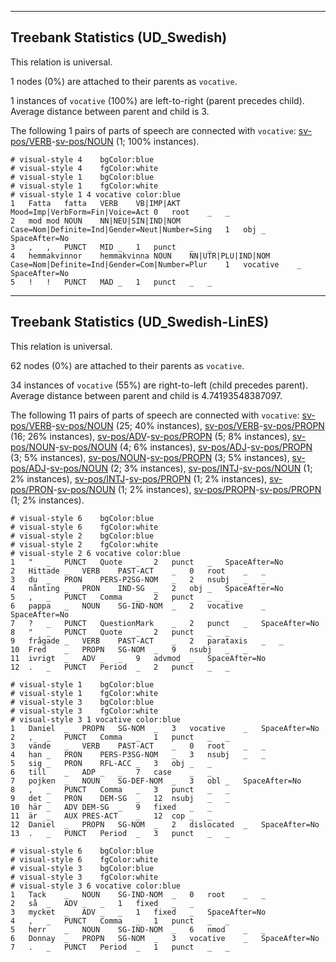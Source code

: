 

--------------------------------------------------------------------------------

## Treebank Statistics (UD_Swedish)

This relation is universal.

1 nodes (0%) are attached to their parents as `vocative`.

1 instances of `vocative` (100%) are left-to-right (parent precedes child).
Average distance between parent and child is 3.

The following 1 pairs of parts of speech are connected with `vocative`: [sv-pos/VERB]()-[sv-pos/NOUN]() (1; 100% instances).


~~~ conllu
# visual-style 4	bgColor:blue
# visual-style 4	fgColor:white
# visual-style 1	bgColor:blue
# visual-style 1	fgColor:white
# visual-style 1 4 vocative	color:blue
1	Fatta	fatta	VERB	VB|IMP|AKT	Mood=Imp|VerbForm=Fin|Voice=Act	0	root	_	_
2	mod	mod	NOUN	NN|NEU|SIN|IND|NOM	Case=Nom|Definite=Ind|Gender=Neut|Number=Sing	1	obj	_	SpaceAfter=No
3	,	,	PUNCT	MID	_	1	punct	_	_
4	hemmakvinnor	hemmakvinna	NOUN	NN|UTR|PLU|IND|NOM	Case=Nom|Definite=Ind|Gender=Com|Number=Plur	1	vocative	_	SpaceAfter=No
5	!	!	PUNCT	MAD	_	1	punct	_	_

~~~




--------------------------------------------------------------------------------

## Treebank Statistics (UD_Swedish-LinES)

This relation is universal.

62 nodes (0%) are attached to their parents as `vocative`.

34 instances of `vocative` (55%) are right-to-left (child precedes parent).
Average distance between parent and child is 4.74193548387097.

The following 11 pairs of parts of speech are connected with `vocative`: [sv-pos/VERB]()-[sv-pos/NOUN]() (25; 40% instances), [sv-pos/VERB]()-[sv-pos/PROPN]() (16; 26% instances), [sv-pos/ADV]()-[sv-pos/PROPN]() (5; 8% instances), [sv-pos/NOUN]()-[sv-pos/NOUN]() (4; 6% instances), [sv-pos/ADJ]()-[sv-pos/PROPN]() (3; 5% instances), [sv-pos/NOUN]()-[sv-pos/PROPN]() (3; 5% instances), [sv-pos/ADJ]()-[sv-pos/NOUN]() (2; 3% instances), [sv-pos/INTJ]()-[sv-pos/NOUN]() (1; 2% instances), [sv-pos/INTJ]()-[sv-pos/PROPN]() (1; 2% instances), [sv-pos/PRON]()-[sv-pos/NOUN]() (1; 2% instances), [sv-pos/PROPN]()-[sv-pos/PROPN]() (1; 2% instances).


~~~ conllu
# visual-style 6	bgColor:blue
# visual-style 6	fgColor:white
# visual-style 2	bgColor:blue
# visual-style 2	fgColor:white
# visual-style 2 6 vocative	color:blue
1	"	_	PUNCT	Quote	_	2	punct	_	SpaceAfter=No
2	Hittade	_	VERB	PAST-ACT	_	0	root	_	_
3	du	_	PRON	PERS-P2SG-NOM	_	2	nsubj	_	_
4	nånting	_	PRON	IND-SG	_	2	obj	_	SpaceAfter=No
5	,	_	PUNCT	Comma	_	2	punct	_	_
6	pappa	_	NOUN	SG-IND-NOM	_	2	vocative	_	SpaceAfter=No
7	?	_	PUNCT	QuestionMark	_	2	punct	_	SpaceAfter=No
8	"	_	PUNCT	Quote	_	2	punct	_	_
9	frågade	_	VERB	PAST-ACT	_	2	parataxis	_	_
10	Fred	_	PROPN	SG-NOM	_	9	nsubj	_	_
11	ivrigt	_	ADV	_	_	9	advmod	_	SpaceAfter=No
12	.	_	PUNCT	Period	_	2	punct	_	_

~~~


~~~ conllu
# visual-style 1	bgColor:blue
# visual-style 1	fgColor:white
# visual-style 3	bgColor:blue
# visual-style 3	fgColor:white
# visual-style 3 1 vocative	color:blue
1	Daniel	_	PROPN	SG-NOM	_	3	vocative	_	SpaceAfter=No
2	,	_	PUNCT	Comma	_	1	punct	_	_
3	vände	_	VERB	PAST-ACT	_	0	root	_	_
4	han	_	PRON	PERS-P3SG-NOM	_	3	nsubj	_	_
5	sig	_	PRON	RFL-ACC	_	3	obj	_	_
6	till	_	ADP	_	_	7	case	_	_
7	pojken	_	NOUN	SG-DEF-NOM	_	3	obl	_	SpaceAfter=No
8	,	_	PUNCT	Comma	_	3	punct	_	_
9	det	_	PRON	DEM-SG	_	12	nsubj	_	_
10	här	_	ADV	DEM-SG	_	9	fixed	_	_
11	är	_	AUX	PRES-ACT	_	12	cop	_	_
12	Daniel	_	PROPN	SG-NOM	_	2	dislocated	_	SpaceAfter=No
13	.	_	PUNCT	Period	_	3	punct	_	_

~~~


~~~ conllu
# visual-style 6	bgColor:blue
# visual-style 6	fgColor:white
# visual-style 3	bgColor:blue
# visual-style 3	fgColor:white
# visual-style 3 6 vocative	color:blue
1	Tack	_	NOUN	SG-IND-NOM	_	0	root	_	_
2	så	_	ADV	_	_	1	fixed	_	_
3	mycket	_	ADV	_	_	1	fixed	_	SpaceAfter=No
4	,	_	PUNCT	Comma	_	1	punct	_	_
5	herr	_	NOUN	SG-IND-NOM	_	6	nmod	_	_
6	Donnay	_	PROPN	SG-NOM	_	3	vocative	_	SpaceAfter=No
7	.	_	PUNCT	Period	_	1	punct	_	_

~~~


